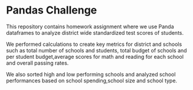 # Pandas Challenge

This repository contains homework assignment where we use Panda  dataframes to analyze district wide standardized test scores of students.

We performed calculations to create key metrics for district and schools such as total number of schools and students, total budget of schools and per student budget,average scores for math and reading for each school and overall passing rates.

We also sorted high and low performing schools and analyzed school performances based on school spending,school size and school type.
